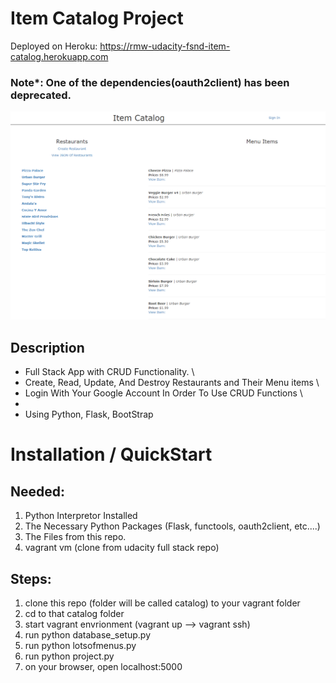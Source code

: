 # Item Catalog Project

Deployed on Heroku: https://rmw-udacity-fsnd-item-catalog.herokuapp.com

### Note*: One of the dependencies(oauth2client) has been deprecated.

![](front_page.PNG)

## Description

* Full Stack App with CRUD Functionality. \
* Create, Read, Update, And Destroy Restaurants and Their Menu items \
* Login With Your Google Account In Order To Use CRUD Functions \
*
* Using Python, Flask, BootStrap

# Installation / QuickStart

## Needed:
1. Python Interpretor Installed
2. The Necessary Python Packages (Flask, functools, oauth2client, etc....)
3. The Files from this repo.
4. vagrant vm (clone from udacity full stack repo)

## Steps:
1. clone this repo (folder will be called catalog) to your vagrant folder
2. cd to that catalog folder
3. start vagrant envrionment (vagrant up --> vagrant ssh)
4. run python database_setup.py
5. run python lotsofmenus.py
6. run python project.py
7. on your browser, open localhost:5000
